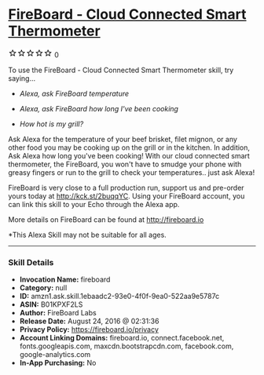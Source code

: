 # [FireBoard - Cloud Connected Smart Thermometer](http://alexa.amazon.com/#skills/amzn1.ask.skill.1ebaadc2-93e0-4f0f-9ea0-522aa9e5787c)
![0 stars](../../images/ic_star_border_black_18dp_1x.png)![0 stars](../../images/ic_star_border_black_18dp_1x.png)![0 stars](../../images/ic_star_border_black_18dp_1x.png)![0 stars](../../images/ic_star_border_black_18dp_1x.png)![0 stars](../../images/ic_star_border_black_18dp_1x.png) 0

To use the FireBoard - Cloud Connected Smart Thermometer skill, try saying...

* *Alexa, ask FireBoard temperature*

* *Alexa, ask FireBoard how long I've been cooking*

* *How hot is my grill?*

Ask Alexa for the temperature of your beef brisket, filet mignon, or any other food you may be cooking up on the grill or in the kitchen.  In addition, Ask Alexa how long you've been cooking!  With our cloud connected smart thermometer, the FireBoard, you won't have to smudge your phone with greasy fingers or run to the grill to check your temperatures.. just ask Alexa!

FireBoard is very close to a full production run, support us and pre-order yours today at http://kck.st/2buqqYC.   Using your FireBoard account, you can link this skill to your Echo through the Alexa app.

More details on FireBoard can be found at http://fireboard.io

*This Alexa Skill may not be suitable for all ages.

***

### Skill Details

* **Invocation Name:** fireboard
* **Category:** null
* **ID:** amzn1.ask.skill.1ebaadc2-93e0-4f0f-9ea0-522aa9e5787c
* **ASIN:** B01KPXF2LS
* **Author:** FireBoard Labs
* **Release Date:** August 24, 2016 @ 02:31:36
* **Privacy Policy:** https://fireboard.io/privacy
* **Account Linking Domains:** fireboard.io, connect.facebook.net, fonts.googleapis.com, maxcdn.bootstrapcdn.com, facebook.com, google-analytics.com
* **In-App Purchasing:** No
